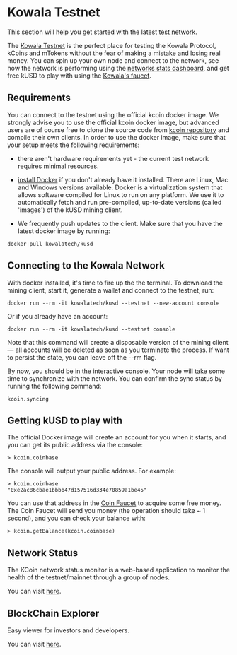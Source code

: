 # Kowala Testnet

This section will help you get started with the latest [test network](http://zygote.kowala.io/).

The [Kowala Testnet](http://testnet.kowala.io/) is the perfect place for testing the Kowala Protocol, kCoins and mTokens without the fear of making a mistake and losing real money. You can spin up your own node and connect to the network, see how the network is performing using the [networks stats dashboard](http://testnet.kowala.io/stats/), and get free kUSD to play with using the [Kowala's faucet](http://faucet.testnet.kowala.io/).

## Requirements

You can connect to the testnet using the official kcoin docker image. We strongly advise you to use the official kcoin docker image, but advanced users are of course free to clone the source code from [kcoin repository](https://github.com/kowala-tech/kcoin) and compile their own clients. In order to use the docker image, make sure that your setup meets the following requirements:

- there aren't hardware requirements yet - the current test network requires minimal resources.

- [install Docker](https://www.docker.com/community-edition) if you don't already have it installed. There are Linux, Mac and Windows versions available. Docker is a virtualization system that allows software compiled for Linux to run on any platform. We use it to automatically fetch and run pre-compiled, up-to-date versions (called 'images') of the kUSD mining client.

- We frequently push updates to the client. Make sure that you have the latest docker image by running:

```
docker pull kowalatech/kusd
```

## Connecting to the Kowala Network

With docker installed, it's time to fire up the the terminal. To download the mining client, start it, generate a wallet and connect to the testnet, run:

```
docker run --rm -it kowalatech/kusd --testnet --new-account console
```

Or if you already have an account:
```
docker run --rm -it kowalatech/kusd --testnet console
```

Note that this command will create a disposable version of the mining client — all accounts will be deleted as soon as you terminate the process. If want to persist the state, you can leave off the --rm flag.

By now, you should be in the interactive console. Your node will take some time to synchronize with the network.
You can confirm the sync status by running the following command:

```
kcoin.syncing
```

## Getting kUSD to play with

The official Docker image will create an account for you when it starts, and you can get its public address via the console:

```
> kcoin.coinbase
```

The console will output your public address. For example:

```
> kcoin.coinbase
"0xe2ac86cbae1bbbb47d157516d334e70859a1be45"
```

You can use that address in the [Coin Faucet](<(http://faucet.testnet.kowala.io/)>) to acquire some free money. The Coin Faucet will send you money (the operation should take ~ 1 second), and you can check your balance with:

```
> kcoin.getBalance(kcoin.coinbase)
```

## Network Status

The KCoin network status monitor is a web-based application to monitor the health of the testnet/mainnet through a group of nodes.

You can visit [here](https://zygote.kowala.tech/stats/).

## BlockChain Explorer

Easy viewer for investors and developers.

You can visit [here](https://explorer.zygote.kowala.tech/).

</br></br>

